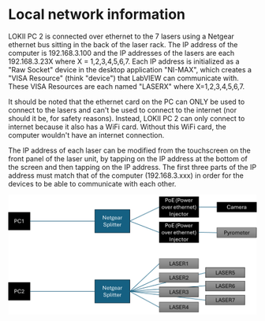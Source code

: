 # Local network information

LOKII PC 2 is connected over ethernet to the 7 lasers using a Netgear ethernet bus sitting in the back of the laser rack.
The IP address of the computer is 192.168.3.100 and the IP addresses of the lasers are each 192.168.3.23X where X = 1,2,3,4,5,6,7.
Each IP address is initialized as a "Raw Socket" device in the desktop application "NI-MAX", which creates a "VISA Resource" (think "device") that LabVIEW can communicate with. These VISA Resources are each named "LASERX" where X=1,2,3,4,5,6,7.

It should be noted that the ethernet card on the PC can ONLY be used to connect to the lasers and can't be used to connect to the internet (nor should it be, for safety reasons). Instead, LOKII PC 2 can only connect to internet because it also has a WiFi card. Without this WiFi card, the computer wouldn't have an internet connection.

The IP address of each laser can be modified from the touchscreen on the front panel of the laser unit, by tapping on the IP address at the bottom of the screen and then tapping on the IP address. The first three parts of the IP address must match that of the computer (192.168.3.xxx) in order for the devices to be able to communicate with each other.

![network_layout.png](..%2Fimg%2Fnetwork_layout.png)